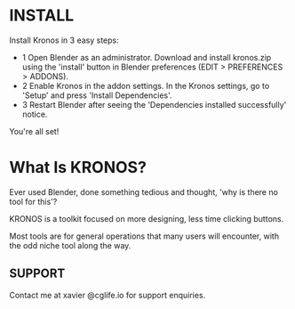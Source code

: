 <!-- # KRONOS -->

# INSTALL

Install Kronos in 3 easy steps:

- 1   Open Blender as an administrator. Download and install kronos.zip using the 'install' button in Blender preferences (EDIT > PREFERENCES > ADDONS).
&NewLine;  
&NewLine;
- 2    Enable Kronos in the addon settings. In the Kronos settings, go to 'Setup' and press 'Install Dependencies'.
&NewLine;
&NewLine;
&NewLine;
&NewLine;
- 3    Restart Blender after seeing the 'Dependencies installed successfully' notice.

You're all set!

# What Is KRONOS?

Ever used Blender, done something tedious and thought, 'why is there no tool for this'?

KRONOS is a toolkit focused on more designing, less time clicking buttons.

Most tools are for general operations that many users will encounter, with the odd niche tool along the way.

## SUPPORT

Contact me at xavier @cglife.io for support enquiries.
